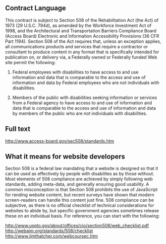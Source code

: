 Contract Language
----
This contract is subject to Section 508 of the Rehabilitation Act (the Act) of 1973 (29 U.S.C. 794d), as amended by the Workforce Investment Act of 1998, and the Architectural and Transportation Barriers Compliance Board (Access Board) Electronic and Information Accessibility Provisions (36 CFR Part 1194). Section 508 of the Act requires that, unless an exception applies, all communications products and services that require a contractor or consultant to produce content in any format that is specifically intended for publication on, or delivery via, a Federally owned or Federally funded Web site permit the following:

1. Federal employees with disabilities to have access to and use information and data that is comparable to the access and use of information and data by Federal employees who are not individuals with disabilities.

2. Members of the public with disabilities seeking information or services from a Federal agency to have access to and use of information and data that is comparable to the access and use of information and data by members of the public who are not individuals with disabilities.

Full text
----
http://www.access-board.gov/sec508/standards.htm

What it means for website developers
----
Section 508 is a federal law mandating that a website is designed so that it can be used as effectively by people with disabilites as by those without. Most elements of 508 compliance are achieved by simply following web standards, adding meta-data, and generally ensuring good usability. A common misconception is that Section 508 prohibits the use of JavaScript for rending website content, but recent surveys have shown that modern screen-readers can handle this content just fine. 508 compliance can be subjective, as there is no official checklist of technical considerations for websites to abide by, but specific government agencies sometimes release these on an individual basis. For reference, you can start with the following:

http://www.uspto.gov/about/offices/cio/section508/web_checklist.pdf
http://webaim.org/standards/508/checklist
http://www.jimthatcher.com/webcoursec.htm